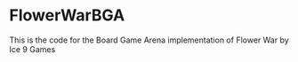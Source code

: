 # FlowerWarBGA
This is the code for the Board Game Arena implementation of Flower War by Ice 9 Games 
